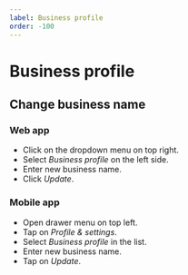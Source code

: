 ```yaml
---
label: Business profile
order: -100
---
```


# Business profile

## Change business name

### Web app

- Click on the dropdown menu on top right.
- Select *Business profile* on the left side.
- Enter new business name.
- Click *Update*.

### Mobile app

- Open drawer menu on top left.
- Tap on *Profile & settings*.
- Select *Business profile* in the list.
- Enter new business name.
- Tap on *Update*.
